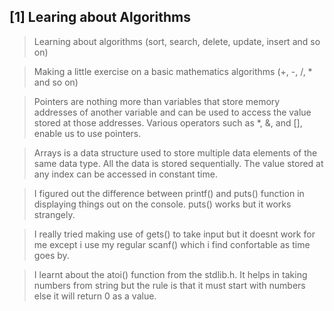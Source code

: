 ## [1] Learing about Algorithms
> Learning about algorithms (sort, search, delete, update, insert and so on)

> Making a little exercise on a basic mathematics algorithms (+, -, /, * and so on)

> Pointers are nothing more than variables that store memory addresses of another variable and can be used to access the value stored at those addresses. Various operators such as *, &, and [], enable us to use pointers.

> Arrays is a data structure used to store multiple data elements of the same data type. All the data is
stored sequentially. The value stored at any index can be accessed in constant time.

> I figured out the difference between printf() and puts() function in displaying things out on the console. puts() works but it works strangely.

> I really tried making use of gets() to take input but it doesnt work for me except i use my regular scanf() which i find confortable as time goes by. 

> I learnt about the atoi() function from the stdlib.h. It helps in taking numbers from string but the rule is that it must start with numbers else it will return 0 as a value.
